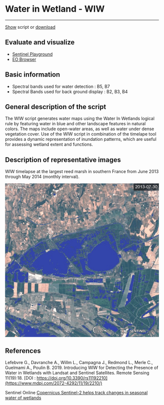 # Water in Wetland - WIW



---

<a href="#" id='togglescript'>Show</a> script or [download](script.js)
<div id='script_view' style="display:none">

</div>

## Evaluate and visualize
 - [Sentinel Playground](https://apps.sentinel-hub.com/sentinel-playground/?source=S2&lat=43.5077&lng=4.5772&zoom=12&time=2019-12-06&evalscripturl=https://raw.githubusercontent.com/Tourduvalat/custom-scripts/master/sentinel-2/WIW/script.js)  
 - [EO Browser](https://apps.sentinel-hub.com/eo-browser/?lat=43.5077&lng=4.5772&zoom=12&time=2019-12-06&preset=CUSTOM&datasource=Sentinel-2%20L1C&layers=B02,B03,B04&evalscript=Ly8KLy8gRGV0ZWN0aW5nIHRoZSBQcmVzZW5jZSBvZiBXYXRlciBpbiBXZXRsYW5kcyB3aXRoIFNlbnRpbmVsLTIgU2F0ZWxsaXRlIChhYmJydi4gV0lXKQovLwovLyBHZW5lcmFsIGZvcm11bGE6IElGIEI4QTwwLjE4MDQgQU5EIEIxMjwwLjExMzEgVEhFTiBXYXRlciBFTFNFIE5vV2F0ZXIKLy8KLy8gVVJMIGh0dHBzOi8vd3d3LmluZGV4ZGF0YWJhc2UuZGUvZGIveHh4eHh4eHh4eHh4eHh4eHh4eHh4eHh4eHh4eHh4eC8vCgoKcmV0dXJuIEI4QTwwLjE4MDQmJkIxMjwwLjExMzE%2FWzUxLzI1NSw2OC8yNTUsMTcwLzI1NV06W0IwNCo1LEIwMyo1LEIwMio1XQoKLy8gcmV0dXJuIGEgYmx1ZSBjb2xvciB3aGVuIHdhdGVyIGlzIGRldGVjdGVkIGluIHdldGxhbmRzLgovLyBXaGVuIG5vIHdhdGVyLCByZXR1cm4gbGlnaHRlbiB0cnVlIGNvbG9yIGNvbXBvc2l0aW9uCgovLyBGYWxzZSBkZXRlY3Rpb24gcHJvYmxlbXMgOiBvbiA%3D&evalscripturl=https://raw.githubusercontent.com/Tourduvalat/custom-scripts/master/sentinel-2/WIW/script.js)   

## Basic information
 - Spectral bands used for water detection :  B5, B7
 - Spectral Bands used for back ground display : B2, B3, B4



## General description of the script
The WIW script generates water maps using the Water In Wetlands logical rule by featuring water in blue and other landscape features in natural colors.  The maps include open-water areas, as well as water under dense vegetation cover. Use of the WIW script in combination of the timelape tool provides a dynamic representation of inundation patterns, which are useful for assessing wetland extent and functions. 

## Description of representative images
WIW timelapse at the largest reed marsh in southern France from June 2013 through May 2014 (monthly interval).

![WIW-chasca](Timelapse-ChaSca-L8.gif)
## References
 Lefebvre G., Davranche A., Willm L., Campagna J., Redmond L., Merle C., Guelmami A., Poulin B. 2019. Introducing WIW for Detecting the Presence of Water in Wetlands with Landsat and Sentinel Satellites. Remote Sensing 11(19):18. [DOI : https://doi.org/10.3390/rs11192210](https://www.mdpi.com/2072-4292/11/19/2210/)

Sentinel Online [Copernicus Sentinel-2 helps track changes in seasonal water of wetlands](https://sentinels.copernicus.eu/web/sentinel/news/-/article/copernicus-sentinel-2-helps-track-changes-in-seasonal-water-of-wetlands)

